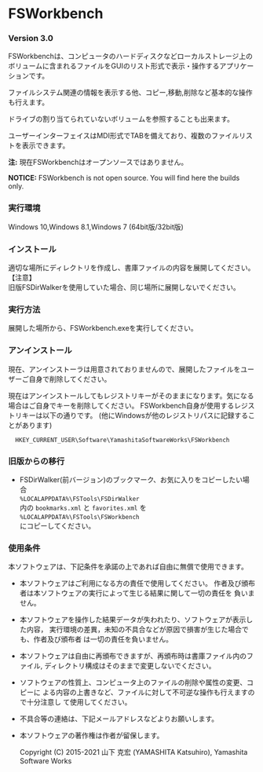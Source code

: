 # FSWorkbench
### Version 3.0

FSWorkbenchは、コンピュータのハードディスクなどローカルストレージ上のボリュームに含まれるファイルをGUIのリスト形式で表示・操作するアプリケーションです。

ファイルシステム関連の情報を表示する他、コピー,移動,削除など基本的な操作も行えます。

ドライブの割り当てられていないボリュームを参照することも出来ます。

ユーザーインターフェイスはMDI形式でTABを備えており、複数のファイルリストを表示できます。

**注:** 現在FSWorkbenchはオープンソースではありません。

**NOTICE:** FSWorkbench is not open source. You will find here the builds only. 

### 実行環境

Windows 10,Windows 8.1,Windows 7
(64bit版/32bit版)

### インストール

適切な場所にディレクトリを作成し、書庫ファイルの内容を展開してください。<br>
【注意】<br>
 旧版FSDirWalkerを使用していた場合、同じ場所に展開しないでください。

### 実行方法
展開した場所から、FSWorkbench.exeを実行してください。

### アンインストール

現在、アンインストーラは用意されておりませんので、展開したファイルをユーザーご自身で削除してください。

現在はアンインストールしてもレジストリキーがそのままになります。気になる場合はご自身でキーを削除してください。
FSWorkbench自身が使用するレジストリキーは以下の通りです。
 (他にWindowsが他のレジストリパスに記録することがあります)

      HKEY_CURRENT_USER\Software\YamashitaSoftwareWorks\FSWorkbench

### 旧版からの移行

- FSDirWalker(前バージョン)のブックマーク、お気に入りをコピーしたい場合<br>
  `%LOCALAPPDATA%\FSTools\FSDirWalker`<br>
  内の `bookmarks.xml` と `favorites.xml` を<br>
  `%LOCALAPPDATA%\FSTools\FSWorkbench`  <br>
  にコピーしてください。

### 使用条件

本ソフトウェアは、下記条件を承諾の上であれば自由に無償で使用できます。

- 本ソフトウェアはご利用になる方の責任で使用してください。
  作者及び頒布者は本ソフトウェアの実行によって生じる結果に関して一切の責任を
  負いません。

- 本ソフトウェアを操作した結果データが失われたり、ソフトウェアが表示した内容，
  実行環境の差異，未知の不具合などが原因で損害が生じた場合でも、作者及び頒布者
  は一切の責任を負いません。

- 本ソフトウェアは自由に再頒布できますが、再頒布時は書庫ファイル内のファイル,
  ディレクトリ構成はそのままで変更しないでください。

- ソフトウェアの性質上、コンピュータ上のファイルの削除や属性の変更、コピーに
  よる内容の上書きなど、ファイルに対して不可逆な操作も行えますので十分注意し
  て使用してください。

- 不具合等の連絡は、下記メールアドレスなどよりお願いします。

- 本ソフトウェアの著作権は作者が留保します。

  Copyright (C) 2015-2021 山下 克宏 (YAMASHITA Katsuhiro), Yamashita Software Works
